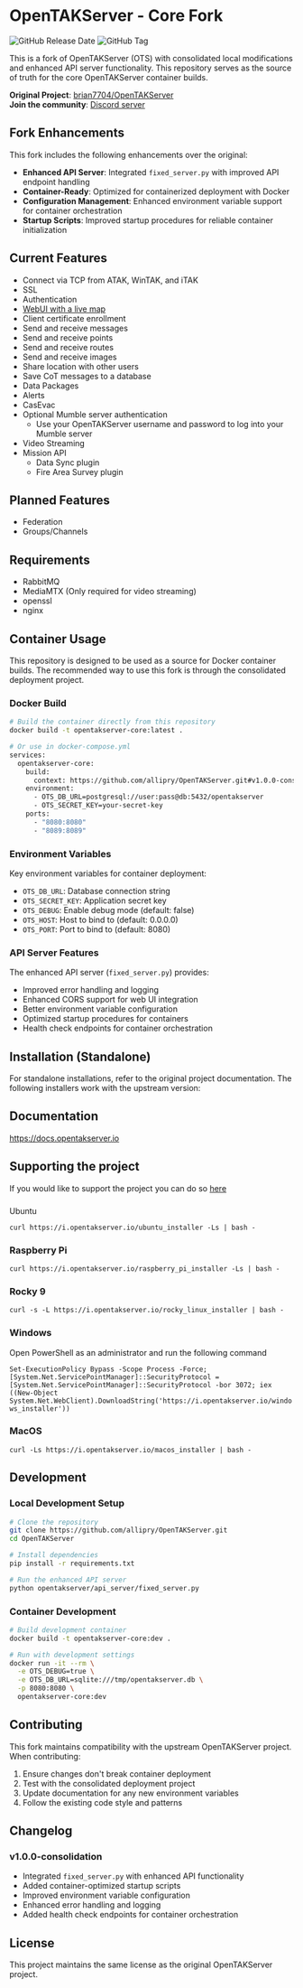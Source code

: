 # OpenTAKServer - Core Fork

![GitHub Release Date](https://img.shields.io/github/release-date/allipry/OpenTAKServer)
![GitHub Tag](https://img.shields.io/github/v/tag/allipry/OpenTAKServer)

This is a fork of OpenTAKServer (OTS) with consolidated local modifications and enhanced API server functionality. This repository serves as the source of truth for the core OpenTAKServer container builds.

**Original Project**: [brian7704/OpenTAKServer](https://github.com/brian7704/OpenTAKServer)  
**Join the community**: [Discord server](https://discord.gg/6uaVHjtfXN)

## Fork Enhancements

This fork includes the following enhancements over the original:

- **Enhanced API Server**: Integrated `fixed_server.py` with improved API endpoint handling
- **Container-Ready**: Optimized for containerized deployment with Docker
- **Configuration Management**: Enhanced environment variable support for container orchestration
- **Startup Scripts**: Improved startup procedures for reliable container initialization

## Current Features
- Connect via TCP from ATAK, WinTAK, and iTAK
- SSL
- Authentication
- [WebUI with a live map](https://github.com/brian7704/OpenTAKServer-UI)
- Client certificate enrollment
- Send and receive messages
- Send and receive points
- Send and receive routes
- Send and receive images
- Share location with other users
- Save CoT messages to a database
- Data Packages
- Alerts
- CasEvac
- Optional Mumble server authentication
  - Use your OpenTAKServer username and password to log into your Mumble server
- Video Streaming
- Mission API
  - Data Sync plugin
  - Fire Area Survey plugin

## Planned Features
- Federation
- Groups/Channels

## Requirements
- RabbitMQ
- MediaMTX (Only required for video streaming)
- openssl
- nginx

## Container Usage

This repository is designed to be used as a source for Docker container builds. The recommended way to use this fork is through the consolidated deployment project.

### Docker Build

```bash
# Build the container directly from this repository
docker build -t opentakserver-core:latest .

# Or use in docker-compose.yml
services:
  opentakserver-core:
    build:
      context: https://github.com/allipry/OpenTAKServer.git#v1.0.0-consolidation
    environment:
      - OTS_DB_URL=postgresql://user:pass@db:5432/opentakserver
      - OTS_SECRET_KEY=your-secret-key
    ports:
      - "8080:8080"
      - "8089:8089"
```

### Environment Variables

Key environment variables for container deployment:

- `OTS_DB_URL`: Database connection string
- `OTS_SECRET_KEY`: Application secret key
- `OTS_DEBUG`: Enable debug mode (default: false)
- `OTS_HOST`: Host to bind to (default: 0.0.0.0)
- `OTS_PORT`: Port to bind to (default: 8080)

### API Server Features

The enhanced API server (`fixed_server.py`) provides:

- Improved error handling and logging
- Enhanced CORS support for web UI integration
- Better environment variable configuration
- Optimized startup procedures for containers
- Health check endpoints for container orchestration

## Installation (Standalone)

For standalone installations, refer to the original project documentation. The following installers work with the upstream version:

## Documentation

https://docs.opentakserver.io

## Supporting the project

If you would like to support the project you can do so [here](https://buymeacoffee.com/opentakserver)
###
 Ubuntu

`curl https://i.opentakserver.io/ubuntu_installer -Ls | bash -`

### Raspberry Pi

`curl https://i.opentakserver.io/raspberry_pi_installer -Ls | bash -`

### Rocky 9

`curl -s -L https://i.opentakserver.io/rocky_linux_installer | bash -`

### Windows

Open PowerShell as an administrator and run the following command

`Set-ExecutionPolicy Bypass -Scope Process -Force; [System.Net.ServicePointManager]::SecurityProtocol = [System.Net.ServicePointManager]::SecurityProtocol -bor 3072; iex ((New-Object System.Net.WebClient).DownloadString('https://i.opentakserver.io/windows_installer'))`

### MacOS

`curl -Ls https://i.opentakserver.io/macos_installer | bash -`

## Development

### Local Development Setup

```bash
# Clone the repository
git clone https://github.com/allipry/OpenTAKServer.git
cd OpenTAKServer

# Install dependencies
pip install -r requirements.txt

# Run the enhanced API server
python opentakserver/api_server/fixed_server.py
```

### Container Development

```bash
# Build development container
docker build -t opentakserver-core:dev .

# Run with development settings
docker run -it --rm \
  -e OTS_DEBUG=true \
  -e OTS_DB_URL=sqlite:///tmp/opentakserver.db \
  -p 8080:8080 \
  opentakserver-core:dev
```

## Contributing

This fork maintains compatibility with the upstream OpenTAKServer project. When contributing:

1. Ensure changes don't break container deployment
2. Test with the consolidated deployment project
3. Update documentation for any new environment variables
4. Follow the existing code style and patterns

## Changelog

### v1.0.0-consolidation
- Integrated `fixed_server.py` with enhanced API functionality
- Added container-optimized startup scripts
- Improved environment variable configuration
- Enhanced error handling and logging
- Added health check endpoints for container orchestration

## License

This project maintains the same license as the original OpenTAKServer project.